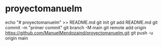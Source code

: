 # proyectomanuelm
echo "# proyectomanuelm" >> README.md 
git init 
git add README.md 
git commit -m "primer commit" 
git branch -M main 
git remote add origin https://github.com/ManuelMendozaind/proyectomanuelm.git
 git push -u origin main

